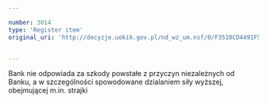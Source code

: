 ```yaml
---

number: 3014
type: 'Register item'
original_uri: 'http://decyzje.uokik.gov.pl/nd_wz_um.nsf/0/F3510CD4491F563AC12579DD002F0F07?OpenDocument'


---
```


Bank nie odpowiada za szkody powstałe z przyczyn niezależnych od Banku, a w szczególności spowodowane dzialaniem siły wyższej, obejmującej m.in. strajki
